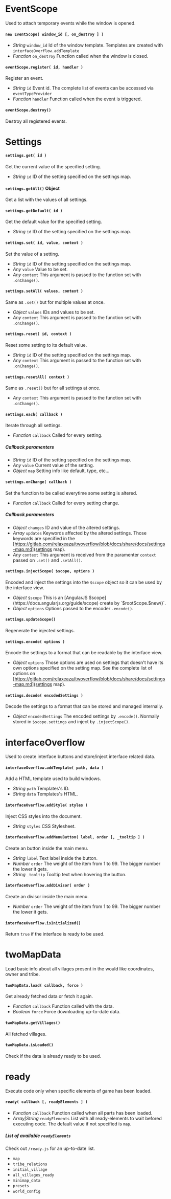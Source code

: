 # EventScope

Used to attach temporary events while the window is opened.

#### `new EventScope( window_id [, on_destroy ] )`

 - *String* `window_id` Id of the window template. Templates are created with `interfaceOverflow.addTemplate`
 - *Function* `on_destroy` Function called when the window is closed.

#### `eventScope.register( id, handler )`

Register an event.

 - *String* `id` Event id. The complete list of events can be accessed via `eventTypeProvider`
 - *Function* `handler` Function called when the event is triggered.

#### `eventScope.destroy()`

Destroy all registered events.

# Settings

#### `settings.get( id )`

Get the current value of the specified setting.

 - *String* `id` ID of the setting specified on the settings map.

#### `settings.getAll()` **Object**

Get a list with the values of all settings.

#### `settings.getDefault( id )`

Get the default value for the specified setting.

 - *String* `id` ID of the setting specified on the settings map.

#### `settings.set( id, value, context )`

Set the value of a setting.

 - *String* `id` ID of the setting specified on the settings map.
 - *Any* `value` Value to be set.
 - *Any* `context` This argument is passed to the function set with `.onChange()`.

#### `settings.setAll( values, context )`

Same as `.set()` but for multiple values at once.

 - *Object* `values` IDs and values to be set.
 - *Any* `context` This argument is passed to the function set with `.onChange()`.

#### `settings.reset( id, context )`

Reset some setting to its default value.

 - *String* `id` ID of the setting specified on the settings map.
 - *Any* `context` This argument is passed to the function set with `.onChange()`.

#### `settings.resetAll( context )`

Same as `.reset()` but for all settings at once.

 - *Any* `context` This argument is passed to the function set with `.onChange()`.

#### `settings.each( callback )`

Iterate through all settings.

 - *Function* `callback` Called for every setting.

##### Callback paramenters

 - *String* `id` ID of the setting specified on the settings map.
 - *Any* `value` Current value of the setting.
 - *Object* `map` Setting info like default, type, etc...

#### `settings.onChange( callback )`

Set the function to be called everytime some setting is altered.

 - *Function* `callback` Called for every setting change.

##### Callback paramenters

 - *Object* `changes` ID and value of the altered settings.
 - *Array* `updates` Keywords affected by the altered settings. Those keywords are specified in the [https://gitlab.com/relaxeaza/twoverflow/blob/docs/share/docs/settings-map.md](settings map).
 - *Any* `context` This argument is received from the paramenter `context` passed on `.set()` and `.setAll()`.

#### `settings.injectScope( $scope, options )`

Encoded and inject the settings into the `$scope` object so it can be used by the interface view.

 - *Object* `$scope` This is an [AngularJS $scope](https://docs.angularjs.org/guide/scope) create by `$rootScope.$new()`.
 - *Object* `options` Options passed to the encoder `.encode()`.

#### `settings.updateScope()`

Regenerate the injected settings.

#### `settings.encode( options )`

Encode the settings to a format that can be readable by the interface view.

 - *Object* `options` Those options are used on settings that doesn't have its own options specified on the setting map. See the complete list of options on [https://gitlab.com/relaxeaza/twoverflow/blob/docs/share/docs/settings-map.md](settings map).

#### `settings.decode( encodedSettings )`

Decode the settings to a format that can be stored and managed internally.

 - *Object* `encodedSettings` The encoded settings by `.encode()`. Normally stored in `$scope.settings` and inject by `.injectScope()`.

# interfaceOverflow

Used to create interface buttons and store/inject interface related data.

#### `interfaceOverflow.addTemplate( path, data )`

Add a HTML template used to build windows.

 - *String* `path` Templates's ID.
 - *String* `data` Templates's HTML.

#### `interfaceOverflow.addStyle( styles )`

Inject CSS styles into the document.

 - *String* `styles` CSS Stylesheet.

#### `interfaceOverflow.addMenuButton( label, order [, _tooltip ] )`

Create an button inside the main menu.

 - *String* `label` Text label inside the button.
 - *Number* `order` The weight of the item from 1 to 99. The bigger number the lower it gets.
 - *String* `_tooltip` Tooltip text when hovering the button.

#### `interfaceOverflow.addDivisor( order )`

Create an divisor inside the main menu.

 - *Number* `order` The weight of the item from 1 to 99. The bigger number the lower it gets.

#### `interfaceOverflow.isInitialized()`

Return `true` if the interface is ready to be used.

# twoMapData

Load basic info about all villages present in the would like coordinates, owner and tribe.

#### `twoMapData.load( callback, force )`

Get already fetched data or fetch it again.

 - *Function* `callback` Function called with the data.
 - *Boolean* `force` Force downloading up-to-date data.

#### `twoMapData.getVillages()`

All fetched villages.

#### `twoMapData.isLoaded()`

Check if the data is already ready to be used.

# ready

Execute code only when specific elements of game has been loaded.

#### `ready( callback [, readyElements ] )`

- *Function* `callback` Function called when all parts has been loaded.
- *Array|String* `readyElements` List with all ready-elements to wait befored executing code. The default value if not specified is `map`.

##### List of available `readyElements`

Check out `/ready.js` for an up-to-date list.

 - `map`
 - `tribe_relations`
 - `initial_village`
 - `all_villages_ready`
 - `minimap_data`
 - `presets`
 - `world_config`
